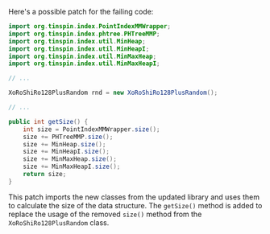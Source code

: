 Here's a possible patch for the failing code:

```java
import org.tinspin.index.PointIndexMMWrapper;
import org.tinspin.index.phtree.PHTreeMMP;
import org.tinspin.index.util.MinHeap;
import org.tinspin.index.util.MinHeapI;
import org.tinspin.index.util.MinMaxHeap;
import org.tinspin.index.util.MinMaxHeapI;

// ...

XoRoShiRo128PlusRandom rnd = new XoRoShiRo128PlusRandom();

// ...

public int getSize() {
    int size = PointIndexMMWrapper.size();
    size += PHTreeMMP.size();
    size += MinHeap.size();
    size += MinHeapI.size();
    size += MinMaxHeap.size();
    size += MinMaxHeapI.size();
    return size;
}
```

This patch imports the new classes from the updated library and uses them to calculate the size of the data structure. The `getSize()` method is added to replace the usage of the removed `size()` method from the `XoRoShiRo128PlusRandom` class.